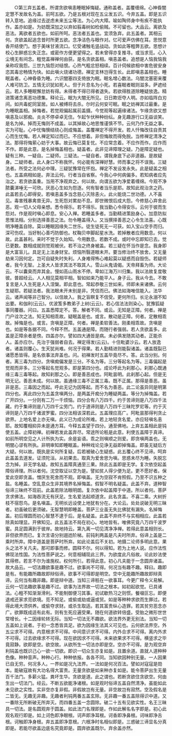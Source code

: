 <!-- { "loadSidebar": true } -->
　　○第三弃五盖者。所谓贪欲嗔恚睡眠掉悔疑。通称盖者。盖覆缠绵。心神昏闇定慧不发故名为盖。前呵五欲。乃是五根对现在五尘发五识。今弃五盖。即是五识转入意地。追缘过去逆虑未来五尘等法。为心内大障。喻如陶师身中有疾不能执作。盖亦如是。为妨既深加之以弃如翦毒树如检偷贼。不可留也。大品云。离欲及恶法。离欲者五欲也。如前所呵。恶法者五盖也。宜须急弃。此五盖者。其相云何。贪欲盖起追念昔时所更五欲。念净洁色与眼作对。忆可爱声仿佛在耳。思悦意香开结使门。想于美味甘液流口。忆受诸触毛竖战动。贪如此等粗弊五欲。思想计校心生醉惑忘失正念。或密作方便更望得之。若未曾得亦复推寻。或当求觅。心入尘境无有间念。粗觉盖禅禅何由获。是名贪欲盖相。嗔恚盖者。追想是人恼我恼我亲称叹我怨。三世九恼怨对结恨。心热气粗忿怒相续。百计伺候欲相中害危彼安身恣其毒忿畅情为快。如此嗔火烧诸功德。禅定支林岂得生长。此即嗔恚盖相也。睡眠盖者。心神昏昏为睡。六识闇塞四支倚放为眠。眠名增心数法。乌闇沈塞密来覆人难可防卫。五情无识犹如死人。但于片息名为小死。若喜眠者眠则滋多。萨遮经云。若人多睡眠懈怠妨有得。未得者不得已得者退失。若欲得胜道除睡疑放逸。精进策诸念离恶功德集。释论云。眠为大闇无所见。日日欺诳夺人明。亦如临阵白刃间。如共毒蛇同室居。如人被缚将去杀。尔时云何安可眠。眠之妨禅其过最重。是为睡眠盖相。掉悔者。若觉观偏起属前盖摄。今觉观等起遍缘诸法。乍缘贪欲又想嗔恚及以邪痴。炎炎不停卓卓无住。乍起乍伏种种纷纭。身无趣游行口无益谈笑。是名为掉。掉而无悔则不成盖。以其掉故心地思惟谨慎不节。云何乃作无益之事。实为可耻。心中忧悔懊结绕心则成悔盖。盖覆禅定不得开发。若人忏悔改往自责其心而生忧悔。若人禅定知过而已。不应想着。非但悔故而得免脱。当修禅定清净之法。那得将悔萦心妨于大事。故云悔已莫复忧。不应常念着。不应作而作。应作而不作。即是此意。是名掉悔盖相也。疑盖者。此非见谛障理之疑。乃是障定疑也。疑有三种。一疑自。二疑师。三疑法。一疑自者。谓我身底下必非道器。是故疑身。二疑师者。此人身口不称我怀。何必能有深禅好慧。师而事之将不误我。三疑法者。所受之法何必中理。三疑犹豫常在怀抱。禅定不发设发永失。此是疑盖之相也。五盖病相如是。弃法云何。行者当自省察。今我心中何病偏多。若知病者应先治之。若贪欲盖重。当用不净观弃之。何以故。向谓五欲为净爱着缠绵。今观不净脓囊涕唾无一可欣。厌恶心生如为怨逐。何有智者当乐是耶。故知此观治贪之药。此盖若去心即得安。若嗔恚盖多当念慈心灭除恚火。此火能烧二世功德。人不喜见。毒害残暴禽兽无异。生死怨对累劫不息。即世微恨后成大怨。今修慈心弃舍此恶。观一切人父母亲想。悉令得乐。若不得乐。我当勤心令得安乐。云何于彼而生怨对。作是观时嗔心即息。安心入禅。若睡盖多者。当勤精进策励身心。加意防拟思惟法相。分别选择善恶之法。勿令睡盖得入。又当撰择善恶之心令生法喜。心既明净睡盖自除。莫以睡眠因缘失二世乐。徒生徒死无一可获。如入宝山空手而归。深可伤叹。当好制心善巧防御也。杖鞠贝申脚起星水洗。若掉散者应用数息。何以故。此盖甚利。来时不觉于久始知。今用数息。若数不成。或时中忘即知已去。觉已更数。数相成就则觉观被伏。若不治之终身被盖。若三疑在怀当作是念。我身即是大富盲儿。具足无上法身财宝。烦恼所翳道眼未开。要当修治终不放舍。又无量劫来习因何定。岂可自疑失时失利。人身难得怖心难起莫以疑惑而自毁伤。若疑师者。我今无智。上圣大人皆求其法不取其人。雪山从鬼请偈。天帝拜畜为师。大论云。不以囊臭而弃其金。慢如高山雨水不停。卑如江海万川归集。我以法故复度敬彼。普超经云。人人相见莫相平相。智如如来乃能平人。身子云。我从今去。不敢复言是人入生死是人入涅槃。即此意也。常起恭敬三世如来。师即未来诸佛。云何生疑耶。若疑法者。我法眼未开未别是非。凭信而已。佛法如海唯信能入。法华云。诸声闻等非己智分。以信故入。我之盲瞑复不信受。更何所归。长沦永溺不知出要。和伽利(云云)。优波笈多教弟子上树(云云)。若心信法法则染心。犹豫狐疑事同覆器。问曰。五盖悉障定不。答。解者不同。或云。无知是正障。何者。禅是门户诠次之法。知无知相乖故。疑眠盖是也。或言。散动是正障。何者。定散相乖故。掉悔是也。或言。贪嗔是正障。何者。禅是柔软善法。刚柔相乖故。贪嗔是也。如是等各据不同。今释不然。五盖通是障。而随行者强弱。若人贪欲盖多。此盖是正障余者是傍。四盖亦尔。譬如四大通皆是病。未必俱发随其动者。正能杀人。盖亦应尔。先治于强弱者自去。禅定得发(云云)。十住毗婆沙云。若人放逸者。诸盖则覆心。生天犹尚难。何况于得果。若人勤精进则能裂诸盖。诸盖既裂已诸愿悉皆得。是名依事法弃盖也。问。初禅发时五盖毕竟尽不。答。此当分别。何者。离三毒为四分。贪嗔痴偏发是三分。不名为等。三分等起名为等。三毒偏起是觉观而非多。三分等起名觉观多。即是第四分也。成论呼此为刹那心。刹那心既通缘三毒三毒等起。故知刹那之心。即是善恶成也。阿毗昙明。此刹那心起。但是无明无记。善恶未成。何以故。虽通缘三毒不正属三毒。既不正属。那得是善恶。虽非是恶。三毒因之而起。呼此无记为因等起。而不名为善恶。此二论虽异同是明第四分也。离此四分为五盖贪嗔两分。是两盖开痴分为睡疑两盖。等分为掉悔盖。若广开四分。一分则有二万一千烦恼。四分合有八万四千。约于苦谛则是八万四千法藏。约于集谛则是八万四千尘劳门。约于道谛则是八万四千三昧陀罗尼等。约于灭谛则是八万四千诸波罗蜜。四分法相该深若此。五盖理应高广。阿毗昙那得判贪止欲界。上地名爱上亦无嗔。此义已为成论所难。若上地轻贪名爱。亦应轻嗔名恚耶。故知覆相抑异未是通方耳。今释五盖望于四分。通至佛地。上弃五盖相此是钝使五盖。止障初禅。初禅若发此盖弃尽。常途所论秖是此意。利使五盖障于真谛。如前所明空见之人计所执为实。余是妄语。乖之则嗔顺之则爱。即贪嗔两盖也。无明闇心谬有所执。非明审知即睡眠盖。种种戏论见诤无益即掉悔盖。即虽无疑后方大疑。何以故。既执是实何所复疑。后若被破心生疑惑。此五覆心终不见谛。呵弃此盖盖去道发。证须陀洹。从初果去。取真为爱舍思为嗔。思惑未尽为睡。失脱忘念为掉。非无学名疑。故知五盖障真通至三果。除此五盖即是无学。复次依空起盖障俗谛理。所以者何。沈空取证以空为是。譬如贫人得少便为足。更不愿好者。保爱此空即贪盖。憎厌生死舍而不观。即嗔盖。无为空寂不肯照假。乃至不识五种之盐。名睡盖。空乱意众生非其境界名掉悔盖。假智不明名疑盖。此盖不弃。道种智俗谛三昧终不现前。此盖若除法眼明朗。复次依中起盖障于中道。所以者何。菩萨贪求佛法。如海吞流无有厌足。生名爱法起顺道贪。此名贪盖。不喜二乘。大树折枝不宿怨鸟。是名嗔盖。无明长远设使上地犹有分在。大论云。处处说破无明三昧者。初虽破后更须破。无智慧明即睡盖。菩萨三业虽无失比佛犹有漏失。名掉悔盖。初后理圆而初心智慧不逮于后。是名疑盖。此盖不弃终不与实相相应。此盖若除真如理显。开佛知见。此五盖法不局在初心。地地皆有。唯佛究竟八万四千波罗蜜。具足圆满到于彼岸。故地持云。第九离一切见清净净禅。若得此意盖相则长。非但欲界而已。复次言语分别逦迆阶梯。前钝利两盖是凡夫时所弃。俗谛上盖是二乘时所弃。障中道盖是菩萨时所弃。如此论盖后不关初。地摄二论师多明此意。果头之法不关凡夫。那可即事而修。圆释不尔。何以得知。若为上地人说。应作法性佛现法性国。为法性菩萨说之。何意相辅现此三界。为欲度此凡俗故。论此妙法使其得修。若言不尔为谁施权。权何所引。若得此意。初心凡夫能于一念圆弃诸盖。故大品云。一切法趣欲事是趣不过。欲事尚不可得。何况当有趣不趣。释曰。趣即是有。有能趣所趣故即辩俗谛。欲事不可得即是明空。空中无能趣所趣故即辩真谛。云何当有趣非趣。即是辩中道。当知三谛秖在一欲事耳。今更广释令义易解。云何一切法趣欲事是趣不过。欲事为法界故一切法之根本。如初起欲觉。已具诸法。心粗不知渐渐滑利。不能制御便习其事。初试歇热习之则惯。餐啜叵忘。即便退戒还家求觅欲境。觅不知足。或偷或劫或逼或贸。如是等种种求欲而生罪过。若得此境大须供养。或偷夺求财。或杀生取适。若其富贵纵心造罪。若其贫穷恶念亦广。欲罪既成适有此有。则有生死应遍受果。随在何道欲转倍盛。受胎之微形世世常增长。十二因缘轮转无际。当知一切法无不趣欲。欲法界外更无别法。当知一切五盖如上说者。于初一念悉皆具足。欲为因缘生法其义可见也。云何欲法界空。外五尘求不可得。内意根求不可得。中间意识求不可得。内外合求不可得。离内外求不可得。过去欲缘求不可得。现在欲因求不可得。未来欲果求不可得。横竖求之毕竟寂静。欲即是空。欲空故。从欲所生一切法亦即是空。空亦不可得。是为观空弃利钝盖也既识己心一欲一切欲。即识一切众生亦复如是。且置余道。直就人道种种色像。种种音声。种种心行。种种依报。各各不同。当知欲因种别无量。一人因果已自无穷。何况多人。一界如是况九法界。一法如是何况百法。譬如对寇寇是勋本。能破寇故有大功名得大富贵。无量贪欲是如来种亦复如是。能令菩萨出生无量百千法门。多薪火猛。粪坏生华。贪欲是道。此之谓也。若断贪欲住贪欲空。何由生出一切法门。经云。不断五欲能净诸根。如是观时俗谛五盖自然清净。虽能如此未见欲之实性。实非空亦复非假。非假故岂有无量。非空故岂有寂然。空及假名是二皆无。无趣无非趣。无趣者利钝两番五盖玄除。无非趣一番五盖除得识中道。又一番除无所断破无所弃灭。而四番五盖一念圆除。破二十五有见欲实性。名王三昧具一切法。是名圆观弃于圆盖。如此法门名理即是。作如此解名名字即是。初心此观名观行即是。如上诃色即净眼根。诃声即净耳根。诃香即净鼻根。诃味即净舌根。诃触即净身根。弃五盖即净意根。六根净时名相似即是。三惑破三谛显名分真即是。若能尽欲盖边底名究竟即是。圆弃欲盖既尔。弃余盖亦然。
